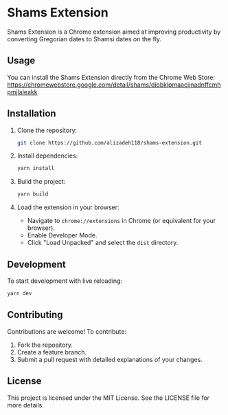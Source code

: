 # Shams Extension

Shams Extension is a Chrome extension aimed at improving productivity
by converting Gregorian dates to Shamsi dates on the fly.

## Usage

You can install the Shams Extension directly from the Chrome Web Store:
https://chromewebstore.google.com/detail/shams/diobklpmaacjjnadnffcmhpmjlaleakk

## Installation

1. Clone the repository:
    ```bash
    git clone https://github.com/alizadeh118/shams-extension.git
    ```

1. Install dependencies:
    ```bash
    yarn install
    ```

1. Build the project:
    ```bash
    yarn build
    ```

1. Load the extension in your browser:
    - Navigate to `chrome://extensions` in Chrome (or equivalent for your browser).
    - Enable Developer Mode.
    - Click "Load Unpacked" and select the `dist` directory.

## Development

To start development with live reloading:

```bash
yarn dev
```

## Contributing

Contributions are welcome! To contribute:

1. Fork the repository.
1. Create a feature branch.
1. Submit a pull request with detailed explanations of your changes.

## License

This project is licensed under the MIT License. See the LICENSE file for more details.


